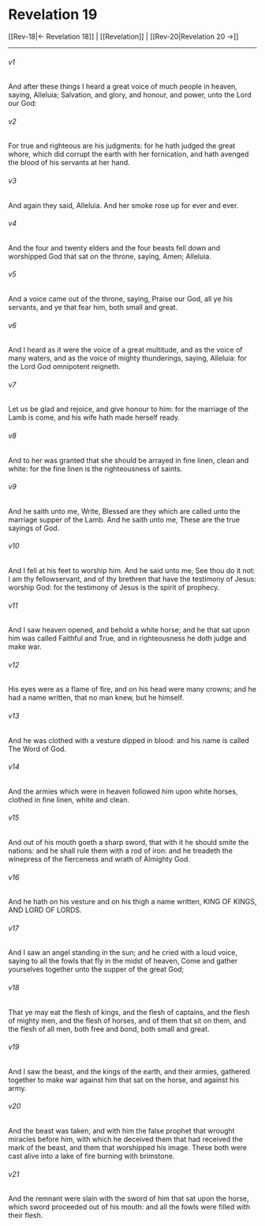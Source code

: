 # Revelation 19

[[Rev-18|← Revelation 18]] | [[Revelation]] | [[Rev-20|Revelation 20 →]]
***

###### v1
And after these things I heard a great voice of much people in heaven, saying, Alleluia; Salvation, and glory, and honour, and power, unto the Lord our God:
###### v2
For true and righteous are his judgments: for he hath judged the great whore, which did corrupt the earth with her fornication, and hath avenged the blood of his servants at her hand.
###### v3
And again they said, Alleluia. And her smoke rose up for ever and ever.
###### v4
And the four and twenty elders and the four beasts fell down and worshipped God that sat on the throne, saying, Amen; Alleluia.
###### v5
And a voice came out of the throne, saying, Praise our God, all ye his servants, and ye that fear him, both small and great.
###### v6
And I heard as it were the voice of a great multitude, and as the voice of many waters, and as the voice of mighty thunderings, saying, Alleluia: for the Lord God omnipotent reigneth.
###### v7
Let us be glad and rejoice, and give honour to him: for the marriage of the Lamb is come, and his wife hath made herself ready.
###### v8
And to her was granted that she should be arrayed in fine linen, clean and white: for the fine linen is the righteousness of saints.
###### v9
And he saith unto me, Write, Blessed are they which are called unto the marriage supper of the Lamb. And he saith unto me, These are the true sayings of God.
###### v10
And I fell at his feet to worship him. And he said unto me, See thou do it not: I am thy fellowservant, and of thy brethren that have the testimony of Jesus: worship God: for the testimony of Jesus is the spirit of prophecy.
###### v11
And I saw heaven opened, and behold a white horse; and he that sat upon him was called Faithful and True, and in righteousness he doth judge and make war.
###### v12
His eyes were as a flame of fire, and on his head were many crowns; and he had a name written, that no man knew, but he himself.
###### v13
And he was clothed with a vesture dipped in blood: and his name is called The Word of God.
###### v14
And the armies which were in heaven followed him upon white horses, clothed in fine linen, white and clean.
###### v15
And out of his mouth goeth a sharp sword, that with it he should smite the nations: and he shall rule them with a rod of iron: and he treadeth the winepress of the fierceness and wrath of Almighty God.
###### v16
And he hath on his vesture and on his thigh a name written, KING OF KINGS, AND LORD OF LORDS.
###### v17
And I saw an angel standing in the sun; and he cried with a loud voice, saying to all the fowls that fly in the midst of heaven, Come and gather yourselves together unto the supper of the great God;
###### v18
That ye may eat the flesh of kings, and the flesh of captains, and the flesh of mighty men, and the flesh of horses, and of them that sit on them, and the flesh of all men, both free and bond, both small and great.
###### v19
And I saw the beast, and the kings of the earth, and their armies, gathered together to make war against him that sat on the horse, and against his army.
###### v20
And the beast was taken, and with him the false prophet that wrought miracles before him, with which he deceived them that had received the mark of the beast, and them that worshipped his image. These both were cast alive into a lake of fire burning with brimstone.
###### v21
And the remnant were slain with the sword of him that sat upon the horse, which sword proceeded out of his mouth: and all the fowls were filled with their flesh. 

